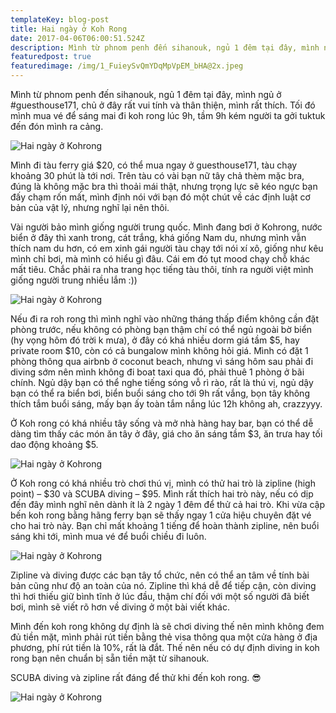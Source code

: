 ```yaml
---
templateKey: blog-post
title: Hai ngày ở Koh Rong
date: 2017-04-06T06:00:51.524Z
description: Mình từ phnom penh đến sihanouk, ngủ 1 đêm tại đây, mình ngủ ở guesthouse171, chủ ở đây rất vui tính và thân thiện, mình rất thích. 
featuredpost: true
featuredimage: /img/1_FuieySvQmYDqMpVpEM_bHA@2x.jpeg
---
```

Mình từ phnom penh đến sihanouk, ngủ 1 đêm tại đây, mình ngủ ở #guesthouse171, chủ ở đây rất vui tính và thân thiện, mình rất thích. Tối đó mình mua vé để sáng mai đi koh rong lúc 9h, tầm 9h kém người ta gởi tuktuk đến đón mình ra cảng.

![Hai ngày ở Kohrong](/img/1_Z2K6XuEzbz80vMGS9uhDwA@2x.jpeg)

Mình đi tàu ferry giá $20, có thể mua ngay ở guesthouse171, tàu chạy khoảng 30 phút là tới nơi. Trên tàu có vài bạn nữ tây chả thèm mặc bra, đúng là không mặc bra thì thoải mái thật, nhưng trọng lực sẽ kéo ngực bạn đấy chạm rốn mất, mình định nói với bạn đó một chút về các định luật cơ bản của vật lý, nhưng nghĩ lại nên thôi.

Vài người bảo mình giống người trung quốc. Mình đang bơi ở Kohrong, nước biển ở đây thì xanh trong, cát trắng, khá giống Nam du, nhưng mình vẫn thích nam du hơn, có em xinh gái người tàu chạy tới nói xí xô, giống như kêu mình chỉ bơi, mà mình có hiểu gì đâu. Cái em đó tụt mood chạy chỗ khác mất tiêu. Chắc phải ra nha trang học tiếng tàu thôi, tính ra người việt mình giống người trung nhiều lắm :))

![Hai ngày ở Kohrong](/img/1_FuieySvQmYDqMpVpEM_bHA@2x.jpeg)

Nếu đi ra roh rong thì mình nghĩ vào những tháng thấp điểm không cần đặt phòng trước, nếu không có phòng bạn thậm chí có thể ngủ ngoài bờ biển (hy vọng hôm đó trời k mưa), ở đây có khá nhiều dorm giá tầm $5, hay private room $10, còn có cả bungalow mình không hỏi giá. Mình có đặt 1 phòng thông qua airbnb ở coconut beach, nhưng vì sáng hôm sau phải đi diving sớm nên mình không đi boat taxi qua đó, phải thuê 1 phòng ở bãi chính. Ngủ dậy bạn có thể nghe tiếng sóng vỗ rì rào, rất là thú vị, ngủ dậy bạn có thể ra biển bơi, biển buổi sáng cho tới 9h rất vắng, bọn tây không thích tắm buổi sáng, mấy bạn ấy toàn tắm nắng lúc 12h không ah, crazzyyy.

Ở Koh rong có khá nhiều tây sống và mở nhà hàng hay bar, bạn có thể dễ dàng tìm thấy các món ăn tây ở đây, giá cho ăn sáng tầm $3, ăn trưa hay tối dao động khoảng $5.

![Hai ngày ở Kohrong](/img/1_i6HXlw9m5W3IMOARZw3qFw@2x.jpeg)

Ở Koh rong có khá nhiều trò chơi thú vị, mình có thử hai trò là zipline (high point) – $30 và SCUBA diving – $95. Mình rất thích hai trò này, nếu có dịp đến đây mình nghĩ nên dành ít là 2 ngày 1 đêm để thử cả hai trò. Khi vừa cập bến koh rong bằng hãng ferry bạn sẽ thấy ngay 1 cửa hiệu chuyên đặt vé cho hai trò này. Bạn chỉ mất khoảng 1 tiếng để hoàn thành zipline, nên buổi sáng khi tới, mình mua vé để buổi chiều đi luôn.

![Hai ngày ở Kohrong](/img/1_zQ2KHrPrcWzZ77PbQsxb6g@2x.jpeg)

Zipline và diving được các bạn tây tổ chức, nên có thể an tâm về tính bài bản cũng như độ an toàn của nó. Zipline thì khá dễ để tiếp cận, còn diving thì hơi thiếu giữ bình tĩnh ở lúc đầu, thậm chí đối với một số người đã biết bơi, mình sẽ viết rõ hơn về diving ở một bài viết khác.

Mình đến koh rong không dự định là sẽ chơi diving thế nên mình không đem đủ tiền mặt, mình phải rút tiền bằng thẻ visa thông qua một cửa hàng ở địa phương, phí rút tiền là 10%, rất là đắt. Thế nên nếu có dự định diving in koh rong bạn nên chuẩn bị sẵn tiền mặt từ sihanouk.

SCUBA diving và zipline rất đáng để thử khi đến koh rong. 😎

![Hai ngày ở Kohrong](/img/1_a74LldR2HdobudAYGUoOow@2x.jpeg)
